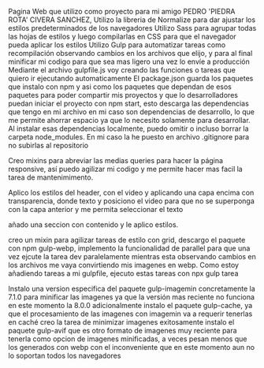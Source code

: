 Pagina Web que utilizo como proyecto para mi amigo PEDRO 'PIEDRA ROTA' CIVERA SANCHEZ,
Utilizo la libreria de Normalize para dar ajustar los estilos predeterminados de los navegadores
Utilizo Sass para agrupar todas las hojas de estilos y luego compilarlas en CSS para que el navegador pueda aplicar los estilos
Utilizo Gulp para automatizar tareas como recompilación observando cambios en los archivos que elijo, y para al final minificar mi codigo para que sea mas ligero una vez lo envíe a producción
Mediante el archivo gulpfile.js voy creando las funciones o tareas que quiero ir ejecutando automaticamente
El package.json guarda los paquetes que instalo con npm y asi como los paquetes que dependan de esos paquetes para poder compartir mis proyectos y que lo desarrolladores puedan iniciar el proyecto con npm start, esto descarga las dependencias que tengo en mi archivo en mi caso son dependencias de desarrollo, lo que me permite ahorrar espacio ya que lo necesito solamente para desarrollar. Al instalar esas dependencias localmente, puedo omitir o incluso borrar la carpeta node_modules.
En mi caso la he puesto en archivo .gitignore para no subirlas al repositorio

Creo mixins para abreviar las medias queries para hacer la página responsive, así puedo agilizar mi codigo y me permite hacer mas facil la tarea de mantenimimento.

Aplico los estilos del header, con el video y aplicando una capa encima con transparencia, donde texto y posiciono el video para que no se superponga con la capa anterior y me permita seleccionar el texto

añado una seccion con contenido y le aplico estilos.

creo un mixin para agilizar tareas de estilo con grid, descargo el paquete con npm gulp-webp, implemento la funcionalidad de parallel para que una vez ejcute la tarea dev paralelamente mientras esta observando cambios en los archivos me vaya convirtiendo mis imagenes en webp.
Como estoy añadiendo tareas a mi gulpfile, ejecuto estas tareas con npx gulp tarea

Instalo una version especifica del paquete gulp-imagemin concretamente la 7.1.0 para minificar las imagenes ya que la versión mas reciente no funciona en este momento la 8.0.0
adicionalmente instalo el paquete gulp-cache, ya que el procesamiento de las imagenes con imagemin va a requerir tenerlas en caché
creo la tarea de minimizar imagenes exitosamente
instalo el paquete gulp-avif que es otro formato de imagenes muy reciente para tenerla como opcion de imagenes minificadas, a veces pesan menos que los generados con webp con el inconveniente que en este momento aun no lo soportan todos los navegadores
